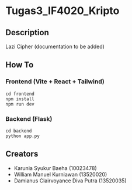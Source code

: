 # Tugas3_IF4020_Kripto

## Description

Lazi Cipher (documentation to be added)

## How To

### Frontend (Vite + React + Tailwind)

```
cd frontend
npm install
npm run dev
```

### Backend (Flask)

```
cd backend
python app.py
```

## Creators

- Karunia Syukur Baeha (10023478)
- William Manuel Kurniawan (13520020)
- Damianus Clairvoyance Diva Putra (13520035)
